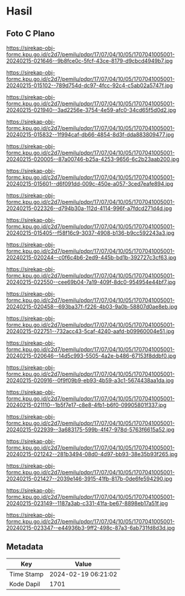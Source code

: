 # Hasil

## Foto C Plano

https://sirekap-obj-formc.kpu.go.id/c2d7/pemilu/pdpr/17/07/04/10/05/1707041005001-20240215-021646--9b8fce0c-5fcf-43ce-8179-d9cbcd4949b7.jpg

https://sirekap-obj-formc.kpu.go.id/c2d7/pemilu/pdpr/17/07/04/10/05/1707041005001-20240215-015102--789d754d-dc97-4fcc-92c4-c5ab02a5747f.jpg

https://sirekap-obj-formc.kpu.go.id/c2d7/pemilu/pdpr/17/07/04/10/05/1707041005001-20240215-021940--3ad2256e-3754-4e59-afc0-34cd65f5d0d2.jpg

https://sirekap-obj-formc.kpu.go.id/c2d7/pemilu/pdpr/17/07/04/10/05/1707041005001-20240215-015832--1f994caf-db66-4854-8d3f-dda883809477.jpg

https://sirekap-obj-formc.kpu.go.id/c2d7/pemilu/pdpr/17/07/04/10/05/1707041005001-20240215-020005--87a00746-b25a-4253-9656-6c2b23aab200.jpg

https://sirekap-obj-formc.kpu.go.id/c2d7/pemilu/pdpr/17/07/04/10/05/1707041005001-20240215-015601--d6f091dd-009c-450e-a057-3ced7eafe894.jpg

https://sirekap-obj-formc.kpu.go.id/c2d7/pemilu/pdpr/17/07/04/10/05/1707041005001-20240215-022326--d794b30a-112d-4114-996f-a7fdcd271d4d.jpg

https://sirekap-obj-formc.kpu.go.id/c2d7/pemilu/pdpr/17/07/04/10/05/1707041005001-20240215-015405--f58f16c9-3037-4908-b136-b9cc592243a3.jpg

https://sirekap-obj-formc.kpu.go.id/c2d7/pemilu/pdpr/17/07/04/10/05/1707041005001-20240215-020244--c0f6c4b6-2ed9-445b-bd1b-392727c3cf63.jpg

https://sirekap-obj-formc.kpu.go.id/c2d7/pemilu/pdpr/17/07/04/10/05/1707041005001-20240215-022550--cee69b04-7a19-409f-8dc0-954954e44bf7.jpg

https://sirekap-obj-formc.kpu.go.id/c2d7/pemilu/pdpr/17/07/04/10/05/1707041005001-20240215-020458--693ba37f-f226-4b03-9a0b-58807d0ae8eb.jpg

https://sirekap-obj-formc.kpu.go.id/c2d7/pemilu/pdpr/17/07/04/10/05/1707041005001-20240215-022751--732acc43-5caf-4240-aafd-b09960004e51.jpg

https://sirekap-obj-formc.kpu.go.id/c2d7/pemilu/pdpr/17/07/04/10/05/1707041005001-20240215-020646--14d5c993-5505-4a2e-b486-67153f8ddbf0.jpg

https://sirekap-obj-formc.kpu.go.id/c2d7/pemilu/pdpr/17/07/04/10/05/1707041005001-20240215-020916--0f9f09b9-eb93-4b59-a3c1-5674438aa1da.jpg

https://sirekap-obj-formc.kpu.go.id/c2d7/pemilu/pdpr/17/07/04/10/05/1707041005001-20240215-021110--1b5f7e17-c8e8-4fb1-b6f0-09905801f337.jpg

https://sirekap-obj-formc.kpu.go.id/c2d7/pemilu/pdpr/17/07/04/10/05/1707041005001-20240215-022939--3a683175-599b-4f47-978d-5763f6615a52.jpg

https://sirekap-obj-formc.kpu.go.id/c2d7/pemilu/pdpr/17/07/04/10/05/1707041005001-20240215-021242--281b3494-08d0-4d97-bb93-38e35b93f265.jpg

https://sirekap-obj-formc.kpu.go.id/c2d7/pemilu/pdpr/17/07/04/10/05/1707041005001-20240215-021427--2039e146-3915-41fb-817b-0de6fe594290.jpg

https://sirekap-obj-formc.kpu.go.id/c2d7/pemilu/pdpr/17/07/04/10/05/1707041005001-20240215-023149--1187a3ab-c331-41fa-be67-8898eb17a51f.jpg

https://sirekap-obj-formc.kpu.go.id/c2d7/pemilu/pdpr/17/07/04/10/05/1707041005001-20240215-023347--e44936b3-9ff2-498c-87a3-6ab731fd8d3d.jpg


## Metadata

| Key        | Value               |
| ---------- | ------------------- |
| Time Stamp | 2024-02-19 06:21:02 |
| Kode Dapil | 1701                |



